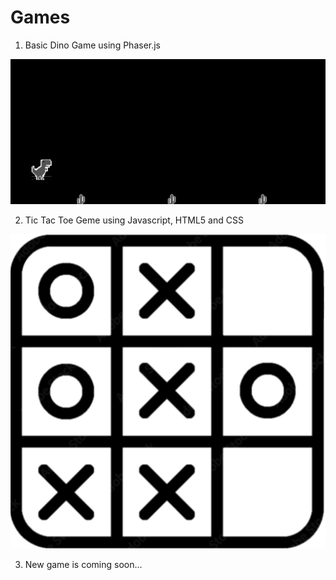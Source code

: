 # Games

1. Basic Dino Game using Phaser.js

 ![Dino Game](images/screenshot_dino.png)

2. Tic Tac Toe Geme using Javascript, HTML5 and CSS
 
  ![Tic Tac Toe Game](images/tic_tac_toe.png)
  
3. New game is coming soon...
